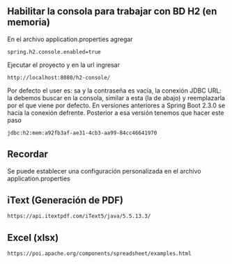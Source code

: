 ## Habilitar la consola para trabajar con BD H2 (en memoria)
En el archivo application.properties agregar

```
spring.h2.console.enabled=true
```

Ejecutar el proyecto y en la url ingresar

```
http://localhost:8080/h2-console/
```

Por defecto el user es: sa y la contraseña es vacía, la conexión JDBC URL: la debemos buscar en la consola, 
similar a esta (la de abajo) y reemplazarla por el que viene por defecto. 
En versiones anteriores a Spring Boot 2.3.0 se 
hacía la conexión defrente. Posterior a esa versión tenemos que hacer este paso

```
jdbc:h2:mem:a92fb3af-ae31-4cb3-aa99-84cc46641970
```

## Recordar
Se puede establecer una configuración personalizada en el archivo application.properties

## iText (Generación de PDF)
```
https://api.itextpdf.com/iText5/java/5.5.13.3/
```

## Excel (xlsx)
```
https://poi.apache.org/components/spreadsheet/examples.html
```